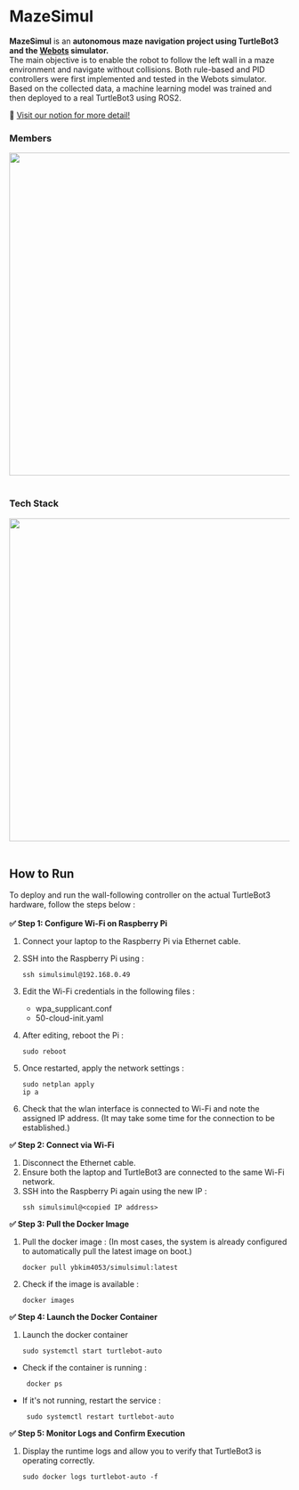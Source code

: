 # MazeSimul


**MazeSimul** is an **autonomous maze navigation project using TurtleBot3 and the [Webots](https://cyberbotics.com/) simulator.**<br>
The main objective is to enable the robot to follow the left wall in a maze environment and navigate without collisions.
Both rule-based and PID controllers were first implemented and tested in the Webots simulator.
Based on the collected data, a machine learning model was trained and then deployed to a real TurtleBot3 using ROS2.

📄 [Visit our notion for more detail!](https://sparkly-onion-be7.notion.site/MazeSimul-2378e2ec5d7a8096aeaae80c80a3efa6?source=copy_link)

### Members
<img src='./assets/members.jpg' width=580><br><br>

### Tech Stack
<img src='./assets/members.jpg' width=580><br><br>

## How to Run

To deploy and run the wall-following controller on the actual TurtleBot3 hardware, follow the steps below :<br><br>
**✅ Step 1: Configure Wi-Fi on Raspberry Pi**
1. Connect your laptop to the Raspberry Pi via Ethernet cable.
2. SSH into the Raspberry Pi using :
   ```
   ssh simulsimul@192.168.0.49
   ```
3. Edit the Wi-Fi credentials in the following files :
   - wpa_supplicant.conf
   - 50-cloud-init.yaml

4. After editing, reboot the Pi :
   ```
   sudo reboot
   ```
5. Once restarted, apply the network settings :
   ```
   sudo netplan apply
   ip a
   ```
6. Check that the wlan interface is connected to Wi-Fi and note the assigned IP address.
   (It may take some time for the connection to be established.)

**✅ Step 2: Connect via Wi-Fi**
1. Disconnect the Ethernet cable.
2. Ensure both the laptop and TurtleBot3 are connected to the same Wi-Fi network.
3. SSH into the Raspberry Pi again using the new IP :
   ```
   ssh simulsimul@<copied IP address>
   ```

**✅ Step 3: Pull the Docker Image**
1. Pull the docker image :
   (In most cases, the system is already configured to automatically pull the latest image on boot.)
   ```
   docker pull ybkim4053/simulsimul:latest
   ```
2. Check if the image is available :
   ```
   docker images
   ```
**✅ Step 4: Launch the Docker Container**
1. Launch the docker container
   ```
   sudo systemctl start turtlebot-auto
   ```
- Check if the container is running :
  ```
   docker ps
   ```
- If it's not running, restart the service :
  ```
   sudo systemctl restart turtlebot-auto
   ```

**✅ Step 5: Monitor Logs and Confirm Execution**
1. Display the runtime logs and allow you to verify that TurtleBot3 is operating correctly.
   ```
   sudo docker logs turtlebot-auto -f
   ```

   
